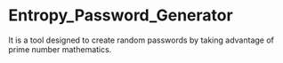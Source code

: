 # Entropy_Password_Generator
It is a tool designed to create random passwords by taking advantage of prime number mathematics.
